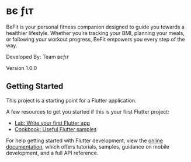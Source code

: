# вє ƒιт

BeFit is your personal fitness companion designed to guide you towards a healthier lifestyle. Whether you’re tracking your BMI, planning your meals, or following your workout progress, BeFit empowers you every step of the way.

Developed By:
Team вєƒιт

Version
1.0.0

## Getting Started

This project is a starting point for a Flutter application.

A few resources to get you started if this is your first Flutter project:

- [Lab: Write your first Flutter app](https://docs.flutter.dev/get-started/codelab)
- [Cookbook: Useful Flutter samples](https://docs.flutter.dev/cookbook)

For help getting started with Flutter development, view the
[online documentation](https://docs.flutter.dev/), which offers tutorials,
samples, guidance on mobile development, and a full API reference.
